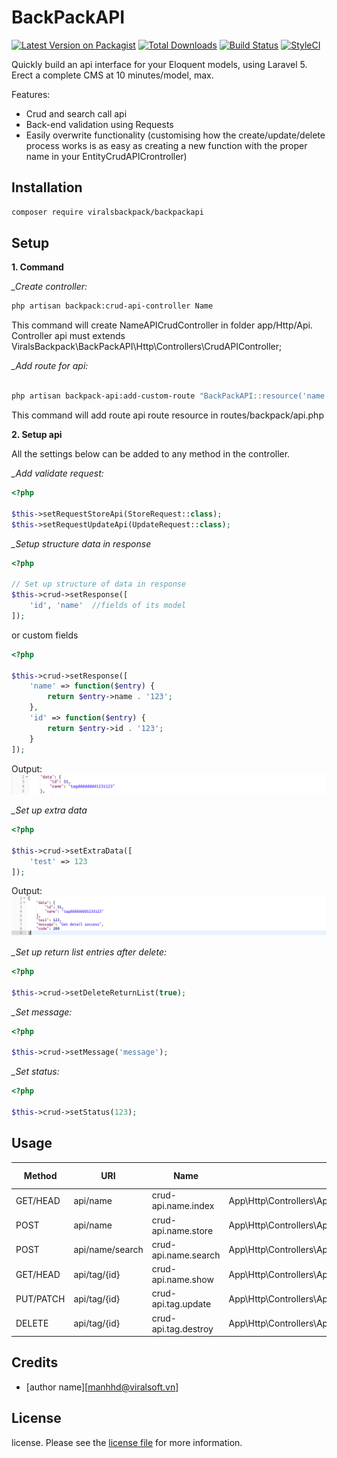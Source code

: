 # BackPackAPI

[![Latest Version on Packagist][ico-version]][link-packagist]
[![Total Downloads][ico-downloads]][link-downloads]
[![Build Status][ico-travis]][link-travis]
[![StyleCI][ico-styleci]][link-styleci]

Quickly build an api interface for your Eloquent models, using Laravel 5. Erect a complete CMS at 10 minutes/model, max. 

Features:
- Crud and search call api
- Back-end validation using Requests
- Easily overwrite functionality (customising how the create/update/delete process works is as easy as creating a new function with the proper name in your EntityCrudAPICrontroller)
## Installation

``` bash
composer require viralsbackpack/backpackapi
```

## Setup

**1. Command**

*_Create controller:* 

```bash
php artisan backpack:crud-api-controller Name

```
This command will create NameAPICrudController in folder app/Http/Api. Controller api must extends ViralsBackpack\BackPackAPI\Http\Controllers\CrudAPIController;

*_Add route for api:*

```bash

php artisan backpack-api:add-custom-route "BackPackAPI::resource('name', 'NameCrudAPIController');"

```
This command will add route api route resource in routes/backpack/api.php

**2. Setup api**

All the settings below can be added to any method in the controller.

*_Add validate request:*
```php
<?php

$this->setRequestStoreApi(StoreRequest::class);
$this->setRequestUpdateApi(UpdateRequest::class);

```

*_Setup structure data in response*
```php
<?php

// Set up structure of data in response
$this->crud->setResponse([
    'id', 'name'  //fields of its model
]);
```
or custom fields
```php
<?php

$this->crud->setResponse([
    'name' => function($entry) {
        return $entry->name . '123';
    },
    'id' => function($entry) {
        return $entry->id . '123';
    }
]);

```
Output:
![alt text](https://raw.githubusercontent.com/viralsoft/virals.package.api_on_backpack/master/structure_data.png)

*_Set up extra data*
```php
<?php

$this->crud->setExtraData([
    'test' => 123
]);

```
Output:
![alt text](https://raw.githubusercontent.com/viralsoft/virals.package.api_on_backpack/master/extra_data.png)

*_Set up return list entries after delete:*
```php
<?php

$this->crud->setDeleteReturnList(true);

```
*_Set message:*
```php
<?php

$this->crud->setMessage('message');

```
*_Set status:*
```php
<?php

$this->crud->setStatus(123);

```

## Usage
| Method    | URI             | Name               | Action                                                | Parameter obligatory  |Form data obligatory    |
| --------- | --------------- |------------------- |------------------------------------------------------ |--------------------   |------------------------|
| GET/HEAD  | api/name        |crud-api.name.index | App\Http\Controllers\Api\NameCrudAPIController@index  |                       |                        |
| POST      | api/name        |crud-api.name.store | App\Http\Controllers\Api\NameCrudAPIController@store  | id                    |                        |
| POST      | api/name/search |crud-api.name.search| App\Http\Controllers\Api\TagCrudAPIController@search  | search[value]         |                        |
| GET/HEAD  | api/tag/{id}    |crud-api.name.show  | App\Http\Controllers\Api\NameCrudAPIController@show   | id                    |                        |
| PUT/PATCH | api/tag/{id}    |crud-api.tag.update | App\Http\Controllers\Api\NameCrudAPIController@update | id                    | _method = PUT ; id     |                    
| DELETE    | api/tag/{id}    |crud-api.tag.destroy| App\Http\Controllers\Api\NameCrudAPIController@destroy| id                    | _method = DELETE       |

## Credits

- [author name][manhhd@viralsoft.vn]

## License

license. Please see the [license file](license.md) for more information.

[ico-version]: https://img.shields.io/packagist/v/viralsbackpack/backpackapi.svg?style=flat-square
[ico-downloads]: https://img.shields.io/packagist/dt/viralsbackpack/backpackapi.svg?style=flat-square
[ico-travis]: https://img.shields.io/travis/viralsbackpack/backpackapi/master.svg?style=flat-square
[ico-styleci]: https://styleci.io/repos/12345678/shield

[link-packagist]: https://packagist.org/packages/viralsbackpack/backpackapi
[link-downloads]: https://packagist.org/packages/viralsbackpack/backpackapi
[link-travis]: https://travis-ci.org/viralsbackpack/backpackapi
[link-styleci]: https://styleci.io/repos/12345678
[link-author]: https://github.com/viralsbackpack
[link-contributors]: ../../contributors
